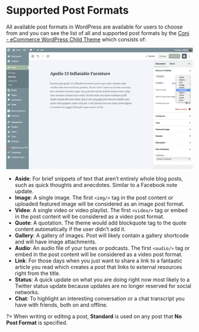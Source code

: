 # Supported Post Formats

All available post formats in WordPress are available for users to choose from and you can see the list of all and supported post formats by the [Conj - eCommerce WordPress Child Theme](https://themeforest.net/item/conj-ecommerce-wordpress-theme/21935639?ref=mypreview) which consists of:

![Supported Post Formats](img/supported-post-formats.png)

* **Aside**: For brief snippets of text that aren’t entirely whole blog posts, such as quick thoughts and anecdotes. Similar to a Facebook note update.
* **Image**: A single image. The first `<img/>` tag in the post content or uploaded featured image will be considered as an image post format.
* **Video**: A single video or video playlist. The first `<video/>` tag or embed in the post content will be considered as a video post format.
* **Quote**: A quotation. The theme would add blockquote tag to the quote content automatically if the user didn't add it.
* **Gallery**: A gallery of images. Post will likely contain a gallery shortcode and will have image attachments.
* **Audio**: An audio file of your tunes or podcasts. The first `<audio/>` tag or embed in the post content will be considered as a video post format.
* **Link**: For those days when you just want to share a link to a fantastic article you read which creates a post that links to external resources right from the title.
* **Status**: A quick update on what you are doing right now most likely to a Twitter status update because updates are no longer reserved for social networks.
* **Chat**: To highlight an interesting conversation or a chat transcript you have with friends, both on and offline.

?> When writing or editing a post, **Standard** is used on any post that **No Post Format** is specified.
